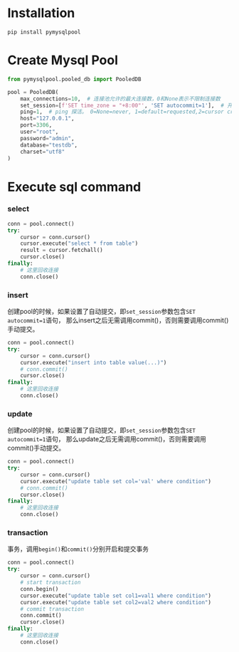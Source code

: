 # Installation
```shell script
pip install pymysqlpool
```

# Create Mysql Pool
```python
from pymysqlpool.pooled_db import PooledDB

pool = PooledDB(
    max_connections=10,  # 连接池允许的最大连接数，0和None表示不限制连接数
    set_session=[f'SET time_zone = "+8:00"', 'SET autocommit=1'],  # 开始会话前执行的命令列表。如：["set datestyle to …", "set time zone …"]
    ping=1,  # ping 探活。 0=None=never, 1=default=requested,2=cursor created, 4=query executed,7=always
    host="127.0.0.1",
    port=3306,
    user="root",
    password="admin",
    database="testdb",
    charset="utf8"
)
```
# Execute sql command
### select
```python
conn = pool.connect()
try:
    cursor = conn.cursor()
    cursor.execute("select * from table")
    result = cursor.fetchall()
    cursor.close()
finally:
    # 这里回收连接
    conn.close()
```
### insert
创建pool的时候，如果设置了自动提交，即`set_session`参数包含`SET autocommit=1`语句，
那么insert之后无需调用commit()，否则需要调用commit()手动提交。
```python
conn = pool.connect()
try:
    cursor = conn.cursor()
    cursor.execute("insert into table value(...)")
    # conn.commit()
    cursor.close()
finally:
    # 这里回收连接
    conn.close()
```

### update
创建pool的时候，如果设置了自动提交，即`set_session`参数包含`SET autocommit=1`语句，
那么update之后无需调用commit()，否则需要调用commit()手动提交。
```python
conn = pool.connect()
try:
    cursor = conn.cursor()
    cursor.execute("update table set col='val' where condition")
    # conn.commit()
    cursor.close()
finally:
    # 这里回收连接
    conn.close()
```

### transaction
事务，调用`begin()`和`commit()`分别开启和提交事务
```python
conn = pool.connect()
try:
    cursor = conn.cursor()
    # start transaction
    conn.begin()
    cursor.execute("update table set col1=val1 where condition")
    cursor.execute("update table set col2=val2 where condition")
    # commit transaction
    conn.commit()
    cursor.close()
finally:
    # 这里回收连接
    conn.close()
```


